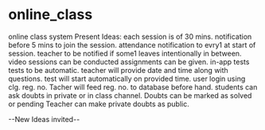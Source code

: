 # online_class
online class system
Present Ideas:
each session is of 30 mins.
notification before 5 mins to join the session.
attendance notification to evry1 at start of session.
teacher to be notified if some1 leaves intentionally in between.
video sessions can be conducted
assignments can be given.
in-app tests
tests to be automatic.
teacher will provide date and time along with questions.
test will start automatically on provided time.
user login using clg. reg. no. Tacher will feed reg. no. to database before hand.
students can ask doubts in private or in class channel. 
Doubts can be marked as solved or pending
Teacher can make private doubts as public.

--New Ideas invited--
